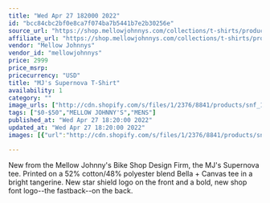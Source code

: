 ```yaml
---
title: "Wed Apr 27 182000 2022"
id: "bcc84cbc2bf0e8ca7f074ba7b5441b7e2b30256e"
source_url: "https://shop.mellowjohnnys.com/collections/t-shirts/products/mjs-supernova-t-shirt"
affiliate_url: "https://shop.mellowjohnnys.com/collections/t-shirts/products/mjs-supernova-t-shirt"
vendor: "Mellow Johnnys"
vendor_id: "mellowjohnnys"
price: 2999
price_msrp: 
pricecurrency: "USD"
title: "MJ's Supernova T-Shirt"
availability: 1
category: ""
image_urls: ["http://cdn.shopify.com/s/files/1/2376/8841/products/snf_1200x1200.png?v=1643667769","http://cdn.shopify.com/s/files/1/2376/8841/products/snb_1200x1200.png?v=1643667839"]
tags: ["$0-$50","MELLOW JOHNNY'S","MENS"]
published_at: "Wed Apr 27 18:20:00 2022"
updated_at: "Wed Apr 27 18:20:00 2022"
images: [{"url":"http://cdn.shopify.com/s/files/1/2376/8841/products/snf_1200x1200.png?v=1643667769","path":"full/bd178720699a038e832a5ff067badeccfe5ca983.jpg","checksum":"4ddb10c7645943dca09a66b32a9f7141","status":"downloaded"},{"url":"http://cdn.shopify.com/s/files/1/2376/8841/products/snb_1200x1200.png?v=1643667839","path":"full/90f19c7f60d5210b0e17214ebd8601a933d2b2ef.jpg","checksum":"8b5b2f865f592d0308485eb2639f484e","status":"downloaded"}]

---
```

New from the Mellow Johnny's Bike Shop Design Firm, the MJ's Supernova tee. Printed on a 52% cotton/48% polyester blend Bella + Canvas tee in a bright tangerine. New star shield logo on the front and a bold, new shop font logo--the fastback--on the back.